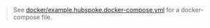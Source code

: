 > See [docker/example.hubspoke.docker-compose.yml](./docker/example.hubspoke.docker-compose.yml) for a docker-compose file.
